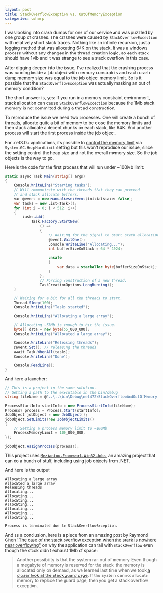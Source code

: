 ```yaml
---
layout: post
title: StackOverflowException vs. OutOfMemoryException
categories: csharp
---
```


I was looking into crash dumps for one of our service and was puzzled by one group of crashes. The crashes were caused by `StackOverflowException` with relatively short stack traces. Nothing like an infinite recursion, just a logging method that was allocating 64K on the stack. It was a windows process without any changes in the thread creation logic, so each stack should have 1Mb and it was strange to see a stack overflow in this case.

After digging deeper into the issue, I've realized that the crashing process was running inside a job object with memory constraints and each crash dump memory size was equal to the job object memory limit. So is it possible that the `StackOverflowException` was actually masking an out of memory condition?

The short answer is, yes: If you run in a memory constraint environment, stack allocation can cause `StackOverflowException` because the 1Mb stack memory is not committed during a thread construction.

To reproduce the issue we need two processes. One will create a bunch of threads, allocate quite a bit of memory to be close the memory limits and then stack allocate a decent chunks on each stack, like 64K. And another process will start the first process inside the job object.

For .net3.0+ applications, its possible to [control the memory limit](https://learn.microsoft.com/en-us/dotnet/core/runtime-config/garbage-collector#heap-limit) via `System.GC.HeapHardLimit` setting but this won't reproduce  our issue, since the setting control the heap size and not the overall memory size. So the job objects is the way to go.

Here is the code for the first process that will run under ~100Mb limit:

```csharp
static async Task Main(string[] args)
{
    Console.WriteLine("Starting tasks");
    // Will communicate with the threads that they can proceed
    // and stack allocate buffers.
    var @event = new ManualResetEvent(initialState: false);
    var tasks = new List<Task>();
    for (int i = 0; i < 512; i++)
    {
        tasks.Add(
            Task.Factory.StartNew(
                () =>
                {
                    // Waiting for the signal to start stack allocation
                    @event.WaitOne();
                    Console.WriteLine("Allocating...");
                    int bufferSizeOnStack = 64 * 1024;
                    
                    unsafe
                    {
                        var data = stackalloc byte[bufferSizeOnStack];
                    }
                },
                // Forcing construction of a new thread.
                TaskCreationOptions.LongRunning));
    }

    // Waiting for a bit for all the threads to start.
    Thread.Sleep(100);
    Console.WriteLine("Tasks started");

    Console.WriteLine("Allocating a large array");
    
    // Allocating ~55Mb is enough to hit the issue.
    byte[] data = new byte[55_000_000];
    Console.WriteLine("Allocated a large array");

    Console.WriteLine("Releasing threads");
    @event.Set(); // releasing the threads
    await Task.WhenAll(tasks);
    Console.WriteLine("Done");

    Console.ReadLine();
}
```

And here a launcher:

```csharp
// This is a project in the same solution.
// Getting a path to the executable in the bin/debug
string fileName = @"..\..\bin\Debug\net472\StackOverflowAndOutOfMemory.exe";

ProcessStartInfo startInfo = new ProcessStartInfo(fileName);
Process? process = Process.Start(startInfo);
JobObject jobObject = new JobObject();
jobObject.SetLimits(new JobObjectLimits()
{
    // Setting a process memory limit to ~100Mb
    ProcessMemoryLimit = 100_000_000,
});

jobObject.AssignProcess(process!);

```

This project uses [`Meziantou.Framework.Win32.Jobs`](https://www.nuget.org/packages/Meziantou.Framework.Win32.Jobs), an amazing project that can do a bunch of stuff, including using job objects from .NET.

And here is the output:

```
Allocating a large array
Allocated a large array
Releasing threads
Allocating...
Allocating...
Allocating...
Allocating...
Allocating...
Allocating...
Allocating...

Process is terminated due to StackOverflowException.
```

And as a conclusion, here is a piece from an amazing post by Raymond Chen ["The case of the stack overflow exception when the stack is nowhere near overflowing"](https://devblogs.microsoft.com/oldnewthing/20220204-00/?p=106219) on why the application can fail with `StackOverflow` even though the stack didn't exhaust 1Mb of space:

> Another possibility is that the system ran out of memory. Even though a megabyte of memory is reserved for the stack, the memory is allocated only on demand, as we learned last time when we took [a closer look at the stack guard page](https://devblogs.microsoft.com/oldnewthing/20220203-00/?p=106215). If the system cannot allocate memory to replace the guard page, then you get a stack overflow exception.